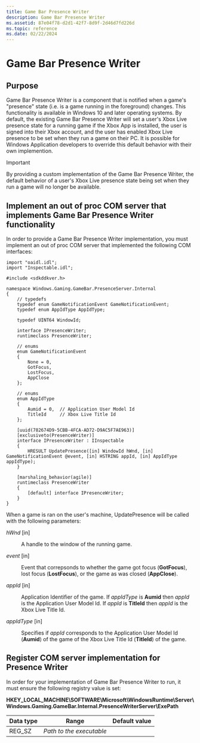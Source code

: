 ```yaml
---
title: Game Bar Presence Writer
description: Game Bar Presence Writer
ms.assetid: 87e04f78-d2d1-42f7-8d9f-2d46d7fd226d
ms.topic: reference
ms.date: 02/22/2024
---
```


# Game Bar Presence Writer

## Purpose

Game Bar Presence Writer is a component that is notified when a game's "presence" state (i.e. is a game running in the foreground) changes.  This functionality is available in Windows 10 and later operating systems.  By default, the existing Game Bar Presence Writer will set a user's Xbox Live presence state for a running game if the Xbox App is installed, the user is signed into their Xbox account, and the user has enabled Xbox Live presence to be set when they run a game on their PC.  It is possible for Windows Application developers to override this default behavior with their own implemention.

> [!Important]
> By providing a custom implementation of the Game Bar Presence Writer, the default behavior of a user's Xbox Live presence state being set when they run a game will no longer be available.

## Implement an out of proc COM server that implements Game Bar Presence Writer functionality

In order to provide a Game Bar Presence Writer implementation, you must implement an out of proc COM server that implemented the following COM interfaces:

``` syntax
import "oaidl.idl";
import "Inspectable.idl";

#include <sdkddkver.h>

namespace Windows.Gaming.GameBar.PresenceServer.Internal
{
    // typedefs
    typedef enum GameNotificationEvent GameNotificationEvent;
    typedef enum AppIdType AppIdType;

    typedef UINT64 WindowId;

    interface IPresenceWriter;
    runtimeclass PresenceWriter;

    // enums
    enum GameNotificationEvent
    {
        None = 0,
        GotFocus,
        LostFocus,
        AppClose
    };

    // enums
    enum AppIdType
    {
        Aumid = 0,  // Application User Model Id
        TitleId     // Xbox Live Title Id
    };

    [uuid(782674D9-5CBB-4FCA-AD72-D9AC5F7AE963)]
    [exclusiveto(PresenceWriter)]
    interface IPresenceWriter : IInspectable
    {
        HRESULT UpdatePresence([in] WindowId hWnd, [in] GameNotificationEvent @event, [in] HSTRING appId, [in] AppIdType appIdType);
    }

    [marshaling_behavior(agile)] 
    runtimeclass PresenceWriter 
    {
        [default] interface IPresenceWriter; 
    }
}
```
When a game is ran on the user's machine, UpdatePresence will be called with the following parameters:

<dl> <dt>

*hWnd* \[in\]
</dt> <dd>

A handle to the window of the running game.
</dd> <dt>

*event* \[in\]
</dt> <dd>

Event that correpsonds to whether the game got focus (**GotFocus**), lost focus (**LostFocus**), or the game as was closed (**AppClose**).
</dd> <dt>

*appId* \[in\]
</dt> <dd>

Application Identifier of the game.  If *appIdType* is **Aumid** then *appId* is the Application User Model Id.  If *appId* is **TitleId** then *appId* is the Xbox Live Title Id.
</dd> <dt>

*appIdType* \[in\]
</dt> <dd>

Specifies if *appId* corresponds to the Application User Model Id (**Aumid**) of the game of the Xbox Live Title Id (**TitleId**) of the game.
</dd></dl>

## Register COM server implementation for Presence Writer

In order for your implementation of Game Bar Presence Writer to run, it must ensure the following registry value is set:

**HKEY_LOCAL_MACHINE\SOFTWARE\Microsoft\WindowsRuntime\Server\Windows.Gaming.GameBar.Internal.PresenceWriterServer\ExePath**



| Data type | Range                    | Default value |
|-----------|--------------------------|---------------|
| REG\_SZ   | *Path to the executable* |               |


